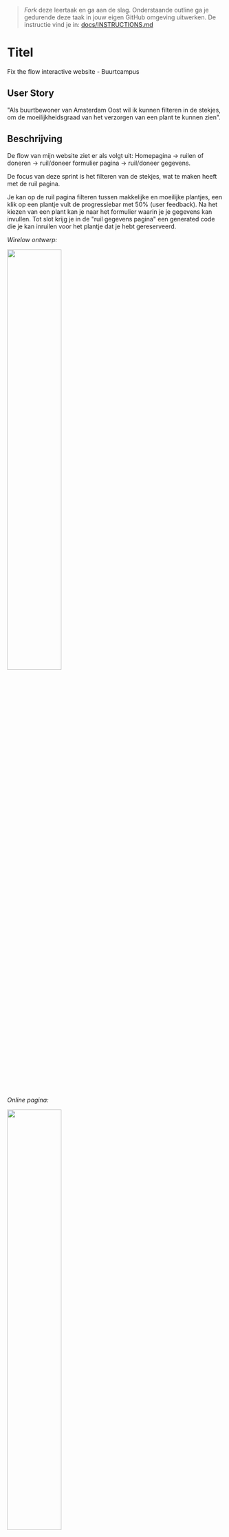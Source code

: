> _Fork_ deze leertaak en ga aan de slag. 
Onderstaande outline ga je gedurende deze taak in jouw eigen GitHub omgeving uitwerken. 
De instructie vind je in: [docs/INSTRUCTIONS.md](docs/INSTRUCTIONS.md)

# Titel
<!-- Geef je project een titel en schrijf in één zin wat het is -->
Fix the flow interactive website - Buurtcampus

## User Story
<!-- Schrijf de user story waar je aan hebt gewerkt  -->
"Als buurtbewoner van Amsterdam Oost wil ik kunnen filteren in de stekjes, om de moeilijkheidsgraad van het verzorgen van een plant te kunnen zien".

## Beschrijving
<!-- In de Beschrijving staat hoe je project er uit ziet, hoe het werkt en wat je er mee kan. -->
De flow van mijn website ziet er als volgt uit: Homepagina -> ruilen of doneren -> ruil/doneer formulier pagina -> ruil/doneer gegevens.

De focus van deze sprint is het filteren van de stekjes, wat te maken heeft met de ruil pagina.

Je kan op de ruil pagina filteren tussen makkelijke en moeilijke plantjes, een klik op een plantje vult de progressiebar met 50% (user feedback). Na het kiezen van een plant kan je naar het formulier waarin je je gegevens kan invullen. Tot slot krijg je in de "ruil gegevens pagina" een generated code die je kan inruilen voor het plantje dat je hebt gereserveerd.

<!-- Voeg een mooie poster visual toe 📸 -->
_Wirelow ontwerp:_

<img src="https://user-images.githubusercontent.com/112855878/207050840-de7e26d9-95d7-4207-9b1f-c00fc10178ec.jpg" width="50%">

_Online pagina:_

<img src="https://user-images.githubusercontent.com/112855878/214354325-0772006c-7754-411f-a490-68f6cfced2e5.png" width="50%">

<!-- Voeg een link toe naar Github Pages 🌐-->
_Github pages:_

https://tolga1999.github.io/fix-the-flow-interactive-website/

## Kenmerken
<!-- Bij Kenmerken staat welke technieken zijn gebruikt en hoe. Wat is de HTML structuur? Wat zijn de belangrijkste dingen in CSS? Wat is er met JS gedaan en hoe? -->
Dit project is gebouwd met HTML, CSS en JS. 

HTML structuur:

``` HTML
<body>
    <main>
        <!-- progriessie bar -->
        <section class="content-form">
            <h1 class="titel-form-desktop">Ruilen</h1>
            <div class="progression-bar-content-all">
                <h1 class="titel-form">Ruilen</h1>
                <div class="progression-bar-content">
                    <p>Progressie 0 / 2</p>
                    <div class="progression-bar-all">
                        <span class="progression-bar"></span>
                    </div>
                    <div class="progression-bar-percentage">
                        <p>0%</p>
                    </div>
                </div>
            </div>
            <!-- filter keuzes -->
            <div class="plant-keuze-oba-desktop-alles">
                <section class="plant-keuze-oba-desktop">
                    <div class="desktop-filter-buttons">
                        <p>Kies hier de moeilijkheidsgraad van uw plantje</p>
                        <button class="easy-filter-button">Makkelijk</button>
                        <button class="hard-filter-button">Moeilijk</button>
                    </div>
                  
                    <!-- keuze plantjes -->
                    <div class="desktop-images">
                        <div class="filter-image-overlay-all filter-image-easy">
                            <div class="filter-image-overlay"></div>
                            <img class="image333" src="../assets/cactus.jpg" alt="cactus desktop">
                            <div class="subtext-overlay">
                                <p>Makkelijk</p>
                            </div>
                        </div>
                      
                        <div class="filter-image-overlay-all filter-image-hard">
                            <div class="filter-image-overlay"></div>
                            <img src="../assets/plant.jpg" alt="cactus desktop">
                            <div class="subtext-overlay">
                                <p>Moeilijk</p>
                            </div>
                        </div>
                    </div>
                  
                    <!-- knop naar het formulier (next step) -->
                    <button class="submit filter-volgende-button"> Volgende</button>
                </section>
            </div>
            
            <!-- het formulier -->
            <fieldset class="trade-form-fieldset">
                <form onsubmit="tradedpage();return false">
                 <!-- inhoud formulier -->
                </form>
             </fieldset>
          
        </section>
    </main>
</body>
```

Belangrijke JS

Dit is code voor het filteren van de plantjes, er wordt hier gebruik gemaakt van opacity. Na het klikken van "makkelijk" wordt de er een class toegevoegd aan de moeilijke plantjes genaamd "active" waarin de opacity op 0 wordt gezet.
``` JS
// FILTEREN IMGAGES
// select images
let filterImagesEasy = document.querySelectorAll('.filter-image-easy');
let filterImagesHard = document.querySelectorAll('.filter-image-hard');

document.querySelector('.easy-filter-button').addEventListener('click', function () {
    filterImagesHard.forEach(hardImage => {
        hardImage.classList.toggle('active');
    });
})

})
```

Dit is code voor de progressiebar. Er wordt een class toegevoegd aan de progressiebar genaamd "progression-bar-50" wat aangeeft dat de progressiebar 50% gevuld mag worden (dit wordt gedaan door de width aan te passen).
``` JS
// klik image
let filterImagesOVerlay = document.querySelectorAll('.filter-image-overlay');
filterImagesOVerlay.forEach(overlay => {
    // easyImage.classList.remove('filter-image-overlay-show')
    overlay.addEventListener('click', function () {
        filterImagesOVerlay.forEach(deleteOverlay => {
            deleteOverlay.classList.remove('filter-image-overlay-show');
        })
        overlay.classList.toggle('filter-image-overlay-show');
        // progressie bar
        progressionBar.classList.add('progression-bar-50');
        progressionBarPercentage.innerHTML = '50%';
        progressionBarContent.innerHTML = 'Progressie 1 / 2';
    })
});
```

Belangrijke CSS

De class active die zorgt voor het filteren dankzij `opacity`.
``` CSS
/* DEZE CLASS IS VOOR JAVASCRIPT */
.active {
    opacity: 0;
    visibility: hidden;
}
```

De progressie bar class waarin de `width` standaard 0% is. De classes `progression-bar-50` en `progression-bar-100` die de width aanpassen van de progressie bar (overschrijven de standaard waarde van de progressiebar), dit wordt gedaan door middel van JS.
``` CSS
.progression-bar {
    display: block;
    background-color: var(--primary-color-orange);
    width: 0%;
    height: 100%;
    border-radius: 0.5rem;
    padding: 0.75rem;
    transition: ease 0.5s;
}

/* progression-bar 50% JS */
.progression-bar-50 {
    width: 50%;
}


/* progression-bar 100% JS */
.progression-bar-100 {
    width: 100%;
}
```

## Licentie

![GNU GPL V3](https://www.gnu.org/graphics/gplv3-127x51.png)

This work is licensed under [GNU GPLv3](./LICENSE).
